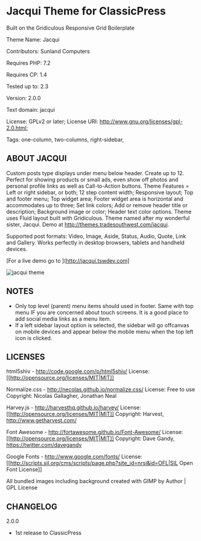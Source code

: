 #  Jacqui Theme for ClassicPress
Built on the Gridiculous Responsive Grid Boilerplate 


Theme Name:   Jacqui

Contributors: Sunland Computers

Requires PHP: 7.2

Requires CP:  1.4

Tested up to: 2.3

Version:      2.0.0

Text domain:  jacqui

License: GPLv2 or later; License URI: http://www.gnu.org/licenses/gpl-2.0.html; 

Tags: one-column, two-columns, right-sidebar, 


## ABOUT JACQUI 

Custom posts type displays under menu below header. Create up to 12. Perfect for showing products or small ads, even show off photos and personal profile links as well as Call-to-Action buttons. Theme Features = Left or right sidebar, or both; 12 step content width; Responsive layout; Top and footer menu; Top widget area; Footer widget area is horizontal and accommodates up to three; Set link colors; Add or remove header title or description; Background image or color; Header text color options. Theme uses Fluid layout built with Gridiculous. Theme named after my wonderful sister, Jacqui. Demo at http://themes.tradesouthwest.com/jacqui.

Supported post formats: Video, Image, Aside, Status, Audio, Quote, Link and Gallery. Works perfectly in desktop browsers, tablets and handheld devices. 

[For a live demo go to ](http://jacqui.tswdev.com]

![jacqui theme](https://github.com/sunlandcomputers/jacqui/blob/main/screenshot.png)

## NOTES 

* Only top level (parent) menu items should used in footer. Same with top menu IF you are concerned about touch screens. It is a good place to add social media links as a menu item.
* If a left sidebar layout option is selected, the sidebar will go offcanvas on mobile devices and appear below the mobile menu when the top left icon is clicked.

## LICENSES

html5shiv - http://code.google.com/p/html5shiv/
License: [[http://opensource.org/licenses/MIT|MIT]]

Normalize.css - http://necolas.github.io/normalize.css/
License: Free to use
Copyright: Nicolas Gallagher, Jonathan Neal

Harvey.js - http://harvesthq.github.io/harvey/
License: [[http://opensource.org/licenses/MIT|MIT]]
Copyright: Harvest, http://www.getharvest.com/

Font Awesome - http://fortawesome.github.io/Font-Awesome/
License: [[http://opensource.org/licenses/MIT|MIT]]
Copyright: Dave Gandy, https://twitter.com/davegandy

Google Fonts - http://www.google.com/fonts/
License: [[http://scripts.sil.org/cms/scripts/page.php?site_id=nrsi&id=OFL|SIL Open Font License]]

All bundled images including background created with GIMP by Author | GPL License

## CHANGELOG 
2.0.0
* 1st release to ClassicPress
